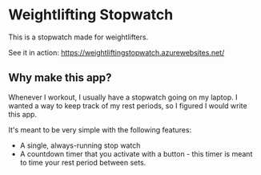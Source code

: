 # Weightlifting Stopwatch

This is a stopwatch made for weightlifters.

See it in action:
https://weightliftingstopwatch.azurewebsites.net/

## Why make this app?

Whenever I workout, I usually have a stopwatch going on my laptop. I wanted a way to keep track of my rest periods, so I figured I would write this app.

It's meant to be very simple with the following features:

- A single, always-running stop watch
- A countdown timer that you activate with a button - this timer is meant to time your rest period between sets.